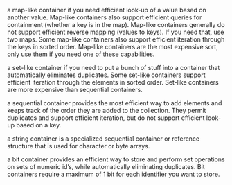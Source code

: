 a map-like container if you need efficient look-up of a value based on another value. Map-like containers also support efficient queries for containment (whether a key is in the map). Map-like containers generally do not support efficient reverse mapping (values to keys). If you need that, use two maps. Some map-like containers also support efficient iteration through the keys in sorted order. Map-like containers are the most expensive sort, only use them if you need one of these capabilities.

a set-like container if you need to put a bunch of stuff into a container that automatically eliminates duplicates. Some set-like containers support efficient iteration through the elements in sorted order. Set-like containers are more expensive than sequential containers.

a sequential container provides the most efficient way to add elements and keeps track of the order they are added to the collection. They permit duplicates and support efficient iteration, but do not support efficient look-up based on a key.

a string container is a specialized sequential container or reference structure that is used for character or byte arrays.

a bit container provides an efficient way to store and perform set operations on sets of numeric id’s, while automatically eliminating duplicates. Bit containers require a maximum of 1 bit for each identifier you want to store.